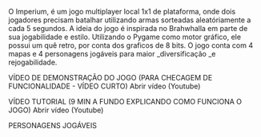 O Imperium, é um jogo multiplayer local 1x1 de plataforma, onde dois jogadores precisam batalhar utilizando armas sorteadas aleatóriamente a cada 5 segundos. A ideia do jogo é inspirada no Brahwhalla em parte de sua jogabilidade e estilo. Utilizando o Pygame como motor gráfico, ele possui um quê retro, por conta dos graficos de 8 bits. O jogo conta com 4 mapas e 4 personagens jogáveis para maior _diversificação _e rejogabilidade.

VÍDEO DE DEMONSTRAÇÃO DO JOGO (PARA CHECAGEM DE FUNCIONALIDADE - VÍDEO CURTO)
Abrir vídeo (Youtube)

VÍDEO TUTORIAL (9 MIN A FUNDO EXPLICANDO COMO FUNCIONA O JOGO)
Abrir vídeo (Youtube)

PERSONAGENS JOGÁVEIS
